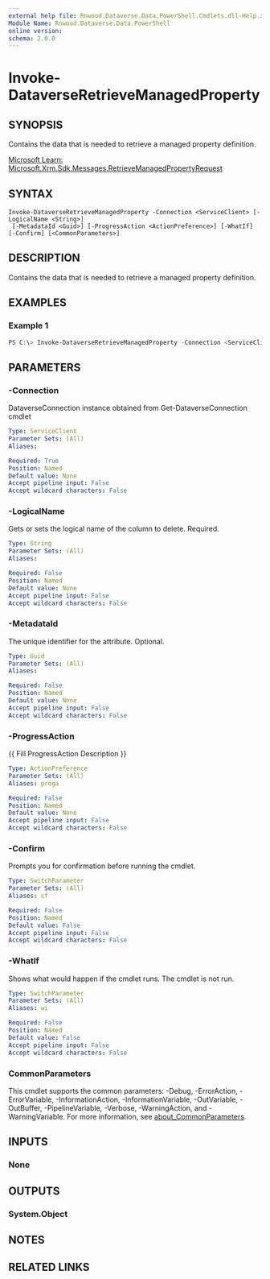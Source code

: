 ```yaml
---
external help file: Rnwood.Dataverse.Data.PowerShell.Cmdlets.dll-Help.xml
Module Name: Rnwood.Dataverse.Data.PowerShell
online version:
schema: 2.0.0
---
```


# Invoke-DataverseRetrieveManagedProperty

## SYNOPSIS
Contains the data that is needed to retrieve a managed property definition.

[Microsoft Learn: Microsoft.Xrm.Sdk.Messages.RetrieveManagedPropertyRequest](https://learn.microsoft.com/dotnet/api/Microsoft.Xrm.Sdk.Messages.RetrieveManagedPropertyRequest)

## SYNTAX

```
Invoke-DataverseRetrieveManagedProperty -Connection <ServiceClient> [-LogicalName <String>]
 [-MetadataId <Guid>] [-ProgressAction <ActionPreference>] [-WhatIf] [-Confirm] [<CommonParameters>]
```

## DESCRIPTION
Contains the data that is needed to retrieve a managed property definition.

## EXAMPLES

### Example 1
```powershell
PS C:\> Invoke-DataverseRetrieveManagedProperty -Connection <ServiceClient> -LogicalName <String> -MetadataId <Guid>
```

## PARAMETERS

### -Connection
DataverseConnection instance obtained from Get-DataverseConnection cmdlet

```yaml
Type: ServiceClient
Parameter Sets: (All)
Aliases:

Required: True
Position: Named
Default value: None
Accept pipeline input: False
Accept wildcard characters: False
```

### -LogicalName
Gets or sets the logical name of the column to delete. Required.

```yaml
Type: String
Parameter Sets: (All)
Aliases:

Required: False
Position: Named
Default value: None
Accept pipeline input: False
Accept wildcard characters: False
```

### -MetadataId
The unique identifier for the attribute. Optional.

```yaml
Type: Guid
Parameter Sets: (All)
Aliases:

Required: False
Position: Named
Default value: None
Accept pipeline input: False
Accept wildcard characters: False
```

### -ProgressAction
{{ Fill ProgressAction Description }}

```yaml
Type: ActionPreference
Parameter Sets: (All)
Aliases: proga

Required: False
Position: Named
Default value: None
Accept pipeline input: False
Accept wildcard characters: False
```

### -Confirm
Prompts you for confirmation before running the cmdlet.

```yaml
Type: SwitchParameter
Parameter Sets: (All)
Aliases: cf

Required: False
Position: Named
Default value: False
Accept pipeline input: False
Accept wildcard characters: False
```

### -WhatIf
Shows what would happen if the cmdlet runs. The cmdlet is not run.

```yaml
Type: SwitchParameter
Parameter Sets: (All)
Aliases: wi

Required: False
Position: Named
Default value: False
Accept pipeline input: False
Accept wildcard characters: False
```

### CommonParameters
This cmdlet supports the common parameters: -Debug, -ErrorAction, -ErrorVariable, -InformationAction, -InformationVariable, -OutVariable, -OutBuffer, -PipelineVariable, -Verbose, -WarningAction, and -WarningVariable. For more information, see [about_CommonParameters](http://go.microsoft.com/fwlink/?LinkID=113216).

## INPUTS

### None
## OUTPUTS

### System.Object
## NOTES

## RELATED LINKS
